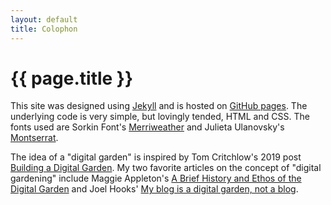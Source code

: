 ```yaml
---
layout: default
title: Colophon
---
```

# {{ page.title }}

This site was designed using [Jekyll](https://jekyllrb.com/) and is hosted on [GitHub pages](https://pages.github.com/). The underlying code is very simple, but lovingly tended, HTML and CSS. The fonts used are Sorkin Font's [Merriweather](https://github.com/SorkinType/Merriweather) and Julieta Ulanovsky's [Montserrat](https://github.com/JulietaUla/Montserrat).

The idea of a "digital garden" is inspired by Tom Critchlow's 2019 post [Building a Digital Garden](https://tomcritchlow.com/2019/02/17/building-digital-garden/). My two favorite articles on the concept of "digital gardening" include Maggie Appleton's [A Brief History and Ethos of the Digital Garden](https://maggieappleton.com/garden-history) and Joel Hooks' [My blog is a digital garden, not a blog](https://joelhooks.com/digital-garden). 